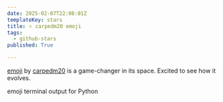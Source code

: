 ```yaml
---
date: 2025-02-07T22:08:01Z
templateKey: stars
title: ⭐ carpedm20 emoji
tags:
  - github-stars
published: True

---
```


[emoji](https://github.com/carpedm20/emoji) by [carpedm20](https://github.com/carpedm20) is a game-changer in its space. Excited to see how it evolves.

emoji terminal output for Python
